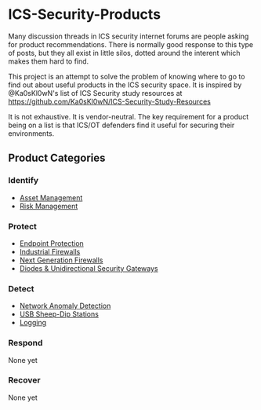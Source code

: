 # ICS-Security-Products
Many discussion threads in ICS security internet forums are people asking for product recommendations. There is normally good response to this type of posts, but they all exist in little silos, dotted around the interent which makes them hard to find.

This project is an attempt to solve the problem of knowing where to go to find out about useful products in the ICS security space. It is inspired by @Ka0sKl0wN's list of ICS Security study resources at https://github.com/Ka0sKl0wN/ICS-Security-Study-Resources

It is not exhaustive. It is vendor-neutral. The key requirement for a product being on a list is that ICS/OT defenders find it useful for securing their environments. 

## Product Categories

### Identify

* [Asset Management](AssetMgmt.md)
* [Risk Management](RiskMgmt.md)

### Protect

* [Endpoint Protection](EndpointProtection.md)
* [Industrial Firewalls](IndustrialFirewalls.md)
* [Next Generation Firewalls](NGFW.md)
* [Diodes & Unidirectional Security Gateways](DiodesGateways.md)

### Detect

* [Network Anomaly Detection](NAD.md)
* [USB Sheep-Dip Stations](USBSheepDip.md)
* [Logging](Logging.md)

### Respond
None yet

### Recover
None yet
